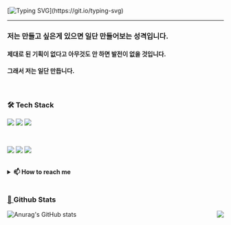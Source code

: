 <!-- 자기소개 시작 -->
<!-- <div>
<br>
  <h1><b>기회를 놓치지 않는 개발자 고다민 입니다.</b></h1>
</div> -->
 
[![Typing SVG](https://readme-typing-svg.demolab.com?font=Noto+Sans+Korean&weight=800&size=30&pause=1000&color=000000&center=true&vCenter=true&random=false&width=650&height=65&lines=%EA%B8%B0%ED%9A%8C%EB%A5%BC+%EB%86%93%EC%B9%98%EC%A7%80+%EC%95%8A%EB%8A%94+%EA%B0%9C%EB%B0%9C%EC%9E%90+%EA%B3%A0%EB%8B%A4%EB%AF%BC+%EC%9E%85%EB%8B%88%EB%8B%A4.)](https://git.io/typing-svg)
  ***
<!-- 자기소개 끝 -->

<!-- 백준 알고리즘 레벨 시작 -->

<!-- 백준 알고리즘 레벨 끝 -->

<!-- 교육사항 시작 -->
<div>
  <h3><b>저는 만들고 싶은게 있으면 일단 만들어보는 성격입니다.</b></h3>
  <h4> 제대로 된 기획이 없다고 아무것도 안 하면 발전이 없을 것입니다. </h4>
  <h4> 그래서 저는 일단 만듭니다. </h4>
</div>
</br>  
<!-- 교육사항 끝 -->

<!-- 기술스택 시작 -->
<div align='left'><h3><b>🛠 Tech Stack </b></h3>
<img src="https://img.shields.io/badge/C++-00599C?style=flat-square&logo=cplusplus&logoColor=white">
<img src="https://img.shields.io/badge/C sharp-512BD4?style=flat-square&logo=csharp&logoColor=white">
<img src="https://img.shields.io/badge/C-A8B9CC?style=flat-square&logo=c&logoColor=white"/></a>

<!--<img src="https://img.shields.io/badge/c++-00599C?style=flat-square&logo=c%2B%2B&logoColor=white"/></a>-->
<!--<img src="https://img.shields.io/badge/-Python-3776AB?style=flat-square&logo=Python&logoColor=white"/></a>-->
<!--<img src="https://img.shields.io/badge/Oracle-F80000?style=flat-square&logo=Oracle&logoColor=white"/></a>-->
</a><br>

<img src="https://img.shields.io/badge/unity-A8B9CC?style=flat-square&logo=unity&logoColor=black"> 
<img src="https://img.shields.io/badge/Unreal Engine-0E1128?style=flat-square&logo=unrealengine&logoColor=white"> 
<img src="https://img.shields.io/badge/Git-F05032?style=flat-square&logo=git&logoColor=white"> 


</p>
</div>
<!-- https://simpleicons.org/?q=java --></br>
<!-- 기술블로그 끝 -->


<details>
<summary><b>📫 How to reach me</b></summary>
<div markdown="1">

<a href="https://damin0614.notion.site/82a140bdcd424aa4bf19ff6154effc8f"><img src="https://img.shields.io/badge/portfolio-000000?style=flat-square&logo=notion&logoColor=white"> 
<a href="https://sayhello06.tistory.com/"><img src="https://img.shields.io/badge/tistory-000000?style=flat-square&logo=tistory&logoColor=white"> 

</div>
</details>

<br>

<h3><b> 🔭 <a herf="https://github.com/damin06">Github Stats </b></h3>

![Anurag's GitHub stats](https://github-readme-stats.vercel.app/api?username=damin06&show_icons=true&theme=radical)
   <img align='right' src="http://mazassumnida.wtf/api/v2/generate_badge?boj=ko7787">
